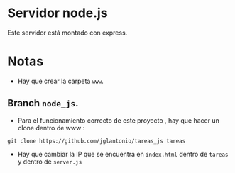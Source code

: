 # Servidor node.js

Este servidor está montado con express.

# Notas

* Hay que crear la carpeta `www`.

## Branch `node_js`.

* Para el funcionamiento correcto de este proyecto , hay que hacer un clone dentro de www : 

```
git clone https://github.com/jglantonio/tareas_js tareas
```
* Hay que cambiar la IP que se encuentra en `index.html` dentro de `tareas` y dentro de `server.js`
